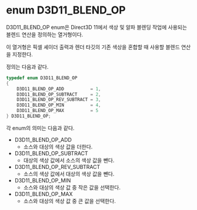 # enum D3D11_BLEND_OP
D3D11_BLEND_OP enum은 Direct3D 11에서 색상 및 알파 블렌딩 작업에 사용되는 블렌드 연산을 정의하는 열거형이다.

이 열거형은 픽셀 셰이더 출력과 렌더 타깃의 기존 색상을 혼합할 때 사용할 블렌드 연산을 지정한다.

정의는 다음과 같다.

```cpp
typedef enum D3D11_BLEND_OP
{
    D3D11_BLEND_OP_ADD          = 1,
    D3D11_BLEND_OP_SUBTRACT     = 2,
    D3D11_BLEND_OP_REV_SUBTRACT = 3,
    D3D11_BLEND_OP_MIN          = 4,
    D3D11_BLEND_OP_MAX          = 5
} D3D11_BLEND_OP;
```

각 enum의 의미는 다음과 같다.

* D3D11_BLEND_OP_ADD
  * 소스와 대상의 색상 값을 더한다.
* D3D11_BLEND_OP_SUBTRACT
  * 대상의 색상 값에서 소스의 색상 값을 뺀다.
* D3D11_BLEND_OP_REV_SUBTRACT
  * 소스의 색상 값에서 대상의 색상 값을 뺀다.
* D3D11_BLEND_OP_MIN
  * 소스와 대상의 색상 값 중 작은 값을 선택한다.
* D3D11_BLEND_OP_MAX
  * 소스와 대상의 색상 값 중 큰 값을 선택한다.
